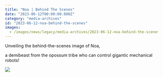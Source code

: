 ```yaml
---
title: "Noa | Behind The Scenes"
date: "2023-06-12T00:00:00.000Z"
category: "media-archives"
id: "2023-06-12-noa-behind-the-scenes"
images:
  - /images/news/legacy/media-archives/2023-06-12-noa-behind-the-scenes/248543be8cd74126a392d333052c1751_002.webp
---
```


Unveiling the behind-the-scenes image of Noa,

a demibeast from the opossum tribe who can control gigantic mechanical robots!

![](/images/news/legacy/media-archives/2023-06-12-noa-behind-the-scenes/248543be8cd74126a392d333052c1751_002.webp)
